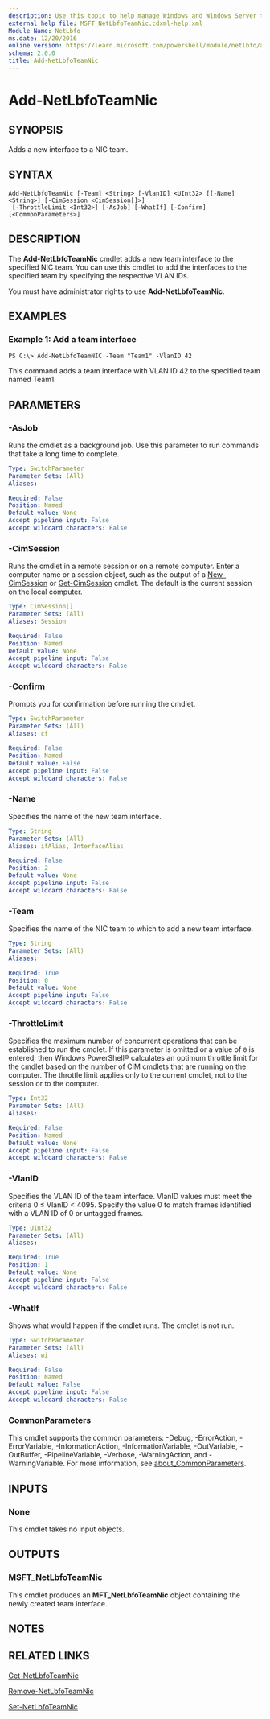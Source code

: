 ```yaml
---
description: Use this topic to help manage Windows and Windows Server technologies with Windows PowerShell.
external help file: MSFT_NetLbfoTeamNic.cdxml-help.xml
Module Name: NetLbfo
ms.date: 12/20/2016
online version: https://learn.microsoft.com/powershell/module/netlbfo/add-netlbfoteamnic?view=windowsserver2022-ps&wt.mc_id=ps-gethelp
schema: 2.0.0
title: Add-NetLbfoTeamNic
---
```


# Add-NetLbfoTeamNic

## SYNOPSIS
Adds a new interface to a NIC team.

## SYNTAX

```
Add-NetLbfoTeamNic [-Team] <String> [-VlanID] <UInt32> [[-Name] <String>] [-CimSession <CimSession[]>]
 [-ThrottleLimit <Int32>] [-AsJob] [-WhatIf] [-Confirm] [<CommonParameters>]
```

## DESCRIPTION
The **Add-NetLbfoTeamNic** cmdlet adds a new team interface to the specified NIC team.
You can use this cmdlet to add the interfaces to the specified team by specifying the respective VLAN IDs.

You must have administrator rights to use **Add-NetLbfoTeamNic**.

## EXAMPLES

### Example 1: Add a team interface
```
PS C:\> Add-NetLbfoTeamNIC -Team "Team1" -VlanID 42
```

This command adds a team interface with VLAN ID 42 to the specified team named Team1.

## PARAMETERS

### -AsJob
Runs the cmdlet as a background job. Use this parameter to run commands that take a long time to complete.

```yaml
Type: SwitchParameter
Parameter Sets: (All)
Aliases: 

Required: False
Position: Named
Default value: None
Accept pipeline input: False
Accept wildcard characters: False
```

### -CimSession
Runs the cmdlet in a remote session or on a remote computer.
Enter a computer name or a session object, such as the output of a [New-CimSession](https://go.microsoft.com/fwlink/p/?LinkId=227967) or [Get-CimSession](https://go.microsoft.com/fwlink/p/?LinkId=227966) cmdlet.
The default is the current session on the local computer.

```yaml
Type: CimSession[]
Parameter Sets: (All)
Aliases: Session

Required: False
Position: Named
Default value: None
Accept pipeline input: False
Accept wildcard characters: False
```

### -Confirm
Prompts you for confirmation before running the cmdlet.

```yaml
Type: SwitchParameter
Parameter Sets: (All)
Aliases: cf

Required: False
Position: Named
Default value: False
Accept pipeline input: False
Accept wildcard characters: False
```

### -Name
Specifies the name of the new team interface.

```yaml
Type: String
Parameter Sets: (All)
Aliases: ifAlias, InterfaceAlias

Required: False
Position: 2
Default value: None
Accept pipeline input: False
Accept wildcard characters: False
```

### -Team
Specifies the name of the NIC team to which to add a new team interface.

```yaml
Type: String
Parameter Sets: (All)
Aliases: 

Required: True
Position: 0
Default value: None
Accept pipeline input: False
Accept wildcard characters: False
```

### -ThrottleLimit
Specifies the maximum number of concurrent operations that can be established to run the cmdlet.
If this parameter is omitted or a value of `0` is entered, then Windows PowerShell® calculates an optimum throttle limit for the cmdlet based on the number of CIM cmdlets that are running on the computer.
The throttle limit applies only to the current cmdlet, not to the session or to the computer.

```yaml
Type: Int32
Parameter Sets: (All)
Aliases: 

Required: False
Position: Named
Default value: None
Accept pipeline input: False
Accept wildcard characters: False
```

### -VlanID
Specifies the VLAN ID of the team interface.
VlanID values must meet the criteria 0 ≤ VlanID \< 4095.
Specify the value 0 to match frames identified with a VLAN ID of 0 or untagged frames.

```yaml
Type: UInt32
Parameter Sets: (All)
Aliases: 

Required: True
Position: 1
Default value: None
Accept pipeline input: False
Accept wildcard characters: False
```

### -WhatIf
Shows what would happen if the cmdlet runs.
The cmdlet is not run.

```yaml
Type: SwitchParameter
Parameter Sets: (All)
Aliases: wi

Required: False
Position: Named
Default value: False
Accept pipeline input: False
Accept wildcard characters: False
```

### CommonParameters
This cmdlet supports the common parameters: -Debug, -ErrorAction, -ErrorVariable, -InformationAction, -InformationVariable, -OutVariable, -OutBuffer, -PipelineVariable, -Verbose, -WarningAction, and -WarningVariable. For more information, see [about_CommonParameters](https://go.microsoft.com/fwlink/?LinkID=113216).

## INPUTS

### None
This cmdlet takes no input objects.

## OUTPUTS

### MSFT_NetLbfoTeamNic
This cmdlet produces an **MFT_NetLbfoTeamNic** object containing the newly created team interface.

## NOTES

## RELATED LINKS

[Get-NetLbfoTeamNic](./Get-NetLbfoTeamNic.md)

[Remove-NetLbfoTeamNic](./Remove-NetLbfoTeamNic.md)

[Set-NetLbfoTeamNic](./Set-NetLbfoTeamNic.md)

